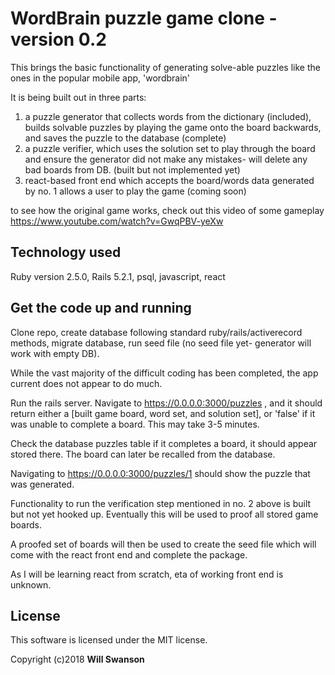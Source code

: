 # WordBrain puzzle game clone - version 0.2

This brings the basic functionality of generating solve-able puzzles like the ones in the popular mobile app, 'wordbrain'

It is being built out in three parts:

1. a puzzle generator that collects words from the dictionary (included), builds solvable puzzles by playing the game onto the board backwards, and saves the puzzle to the database (complete)
2. a puzzle verifier, which uses the solution set to play through the board and ensure the generator did not make any mistakes- will delete any bad boards from DB. (built but not implemented yet)
3. react-based front end which accepts the board/words data generated by no. 1 allows a user to play the game (coming soon)

to see how the original game works, check out this video of some gameplay
https://www.youtube.com/watch?v=GwqPBV-yeXw

## Technology used

Ruby version 2.5.0, Rails 5.2.1, psql, javascript, react

## Get the code up and running

Clone repo, create database following standard ruby/rails/activerecord methods, migrate database, run seed file (no seed file yet- generator will work with empty DB).

While the vast majority of the difficult coding has been completed, the app current does not appear to do much.

Run the rails server. Navigate to https://0.0.0.0:3000/puzzles , and it should return either a [built game board, word set, and solution set],  or 'false' if it was unable to complete a board. This may take 3-5 minutes.

Check the database puzzles table if it completes a board, it should appear stored there. The board can later be recalled from the database.

Navigating to https://0.0.0.0:3000/puzzles/1 should show the puzzle that was generated.

Functionality to run the verification step mentioned in no. 2 above is built but not yet hooked up. Eventually this will be used to proof all stored game boards.

A proofed set of boards will then be used to create the seed file which will come with the react front end and complete the package.

As I will be learning react from scratch, eta of working front end is unknown.

## License

This software is licensed under the MIT license.

Copyright (c)2018 **Will Swanson**
